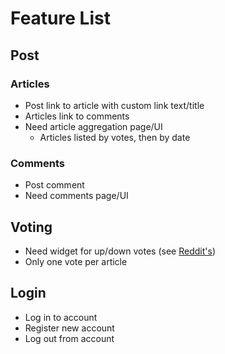 # Feature List
## Post
### Articles
*  Post link to article with custom link text/title
*  Articles link to comments
*  Need article aggregation page/UI
	*  Articles listed by votes, then by date

### Comments
*  Post comment
*  Need comments page/UI

## Voting
*  Need widget for up/down votes (see [Reddit's](http://www.reddit.com/))
*  Only one vote per article

## Login

*  Log in to account
*  Register new account
*  Log out from account
